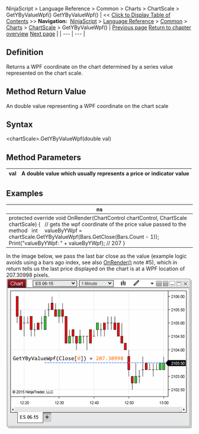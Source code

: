 ﻿
NinjaScript \> Language Reference \> Common \> Charts \> ChartScale \> GetYByValueWpf()
GetYByValueWpf()
| \<\< [Click to Display Table of Contents](getybyvaluewpf.md) \>\> **Navigation:**     [NinjaScript](ninjascript.md) \> [Language Reference](language_reference_wip.md) \> [Common](common.md) \> [Charts](chart.md) \> [ChartScale](chartscale.md) \> GetYByValueWpf() | [Previous page](getybyvalue.md) [Return to chapter overview](chartscale.md) [Next page](height.md) |
| --- | --- |
## Definition
Returns a WPF coordinate on the chart determined by a series value represented on the chart scale.
 
## Method Return Value
An double value representing a WPF coordinate on the chart scale
## 
## Syntax
\<chartScale\>.GetYByValueWpf(double val)
## 
## Method Parameters
| val | A double value which usually represents a price or indicator value |
| --- | --- |

## 
## 
## Examples
| ns |
| --- |
| protected override void OnRender(ChartControl chartControl, ChartScale chartScale) {    // gets the wpf coordinate of the price value passed to the method    int     valueByYWpf \= chartScale.GetYByValueWpf(Bars.GetClose(Bars.Count \- 1));      Print("valueByYWpf: " \+ valueByYWpf); // 207 } |

 In the image below, we pass the last bar close as the value (example logic avoids using a bars ago index, see also [OnRender()](onrender.md) note \#5\), which in return tells us the last price displayed on the chart is at a WPF location of 207\.30998 pixels.
 
![GetYByValueWpf](getybyvaluewpf.png)
